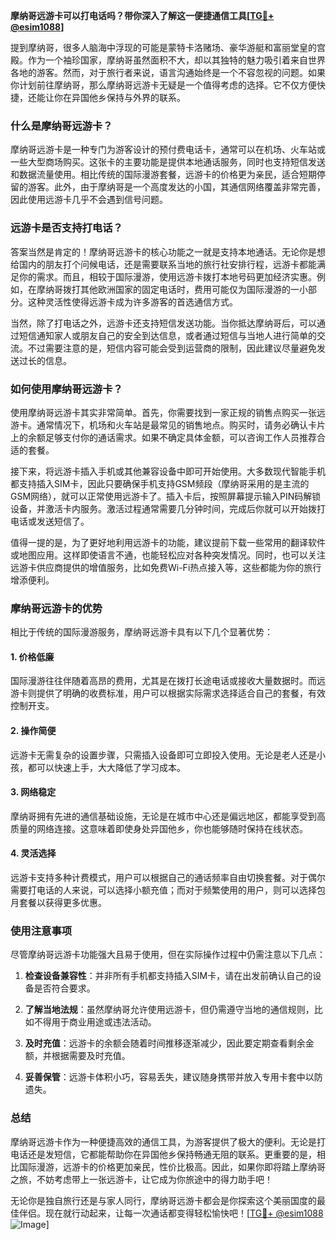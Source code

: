 **摩纳哥远游卡可以打电话吗？带你深入了解这一便捷通信工具[[TG💪+ @esim1088](https://t.me/s/esim1088)]**

提到摩纳哥，很多人脑海中浮现的可能是蒙特卡洛赌场、豪华游艇和富丽堂皇的宫殿。作为一个袖珍国家，摩纳哥虽然面积不大，却以其独特的魅力吸引着来自世界各地的游客。然而，对于旅行者来说，语言沟通始终是一个不容忽视的问题。如果你计划前往摩纳哥，那么摩纳哥远游卡无疑是一个值得考虑的选择。它不仅方便快捷，还能让你在异国他乡保持与外界的联系。

### 什么是摩纳哥远游卡？

摩纳哥远游卡是一种专门为游客设计的预付费电话卡，通常可以在机场、火车站或一些大型商场购买。这张卡的主要功能是提供本地通话服务，同时也支持短信发送和数据流量使用。相比传统的国际漫游套餐，远游卡的价格更为亲民，适合短期停留的游客。此外，由于摩纳哥是一个高度发达的小国，其通信网络覆盖非常完善，因此使用远游卡几乎不会遇到信号问题。

### 远游卡是否支持打电话？

答案当然是肯定的！摩纳哥远游卡的核心功能之一就是支持本地通话。无论你是想给国内的朋友打个问候电话，还是需要联系当地的旅行社安排行程，远游卡都能满足你的需求。而且，相较于国际漫游，使用远游卡拨打本地号码更加经济实惠。例如，在摩纳哥拨打其他欧洲国家的固定电话时，费用可能仅为国际漫游的一小部分。这种灵活性使得远游卡成为许多游客的首选通信方式。

当然，除了打电话之外，远游卡还支持短信发送功能。当你抵达摩纳哥后，可以通过短信通知家人或朋友自己的安全到达信息，或者通过短信与当地人进行简单的交流。不过需要注意的是，短信内容可能会受到运营商的限制，因此建议尽量避免发送过长的信息。

### 如何使用摩纳哥远游卡？

使用摩纳哥远游卡其实非常简单。首先，你需要找到一家正规的销售点购买一张远游卡。通常情况下，机场和火车站是最常见的销售地点。购买时，请务必确认卡片上的余额足够支付你的通话需求。如果不确定具体金额，可以咨询工作人员推荐合适的套餐。

接下来，将远游卡插入手机或其他兼容设备中即可开始使用。大多数现代智能手机都支持插入SIM卡，因此只要确保手机支持GSM频段（摩纳哥采用的是主流的GSM网络），就可以正常使用远游卡了。插入卡后，按照屏幕提示输入PIN码解锁设备，并激活卡内服务。激活过程通常需要几分钟时间，完成后你就可以开始拨打电话或发送短信了。

值得一提的是，为了更好地利用远游卡的功能，建议提前下载一些常用的翻译软件或地图应用。这样即使语言不通，也能轻松应对各种突发情况。同时，也可以关注远游卡供应商提供的增值服务，比如免费Wi-Fi热点接入等，这些都能为你的旅行增添便利。

### 摩纳哥远游卡的优势

相比于传统的国际漫游服务，摩纳哥远游卡具有以下几个显著优势：

#### 1. **价格低廉**
   国际漫游往往伴随着高昂的费用，尤其是在拨打长途电话或接收大量数据时。而远游卡则提供了明确的收费标准，用户可以根据实际需求选择适合自己的套餐，有效控制开支。

#### 2. **操作简便**
   远游卡无需复杂的设置步骤，只需插入设备即可立即投入使用。无论是老人还是小孩，都可以快速上手，大大降低了学习成本。

#### 3. **网络稳定**
   摩纳哥拥有先进的通信基础设施，无论是在城市中心还是偏远地区，都能享受到高质量的网络连接。这意味着即使身处异国他乡，你也能够随时保持在线状态。

#### 4. **灵活选择**
   远游卡支持多种计费模式，用户可以根据自己的通话频率自由切换套餐。对于偶尔需要打电话的人来说，可以选择小额充值；而对于频繁使用的用户，则可以选择包月套餐以获得更多优惠。

### 使用注意事项

尽管摩纳哥远游卡功能强大且易于使用，但在实际操作过程中仍需注意以下几点：

1. **检查设备兼容性**：并非所有手机都支持插入SIM卡，请在出发前确认自己的设备是否符合要求。
   
2. **了解当地法规**：虽然摩纳哥允许使用远游卡，但仍需遵守当地的通信规则，比如不得用于商业用途或违法活动。

3. **及时充值**：远游卡的余额会随着时间推移逐渐减少，因此要定期查看剩余金额，并根据需要及时充值。

4. **妥善保管**：远游卡体积小巧，容易丢失，建议随身携带并放入专用卡套中以防遗失。

### 总结

摩纳哥远游卡作为一种便捷高效的通信工具，为游客提供了极大的便利。无论是打电话还是发短信，它都能帮助你在异国他乡保持畅通无阻的联系。更重要的是，相比国际漫游，远游卡的价格更加亲民，性价比极高。因此，如果你即将踏上摩纳哥之旅，不妨考虑带上一张远游卡，让它成为你旅途中的得力助手吧！

无论你是独自旅行还是与家人同行，摩纳哥远游卡都会是你探索这个美丽国度的最佳伴侣。现在就行动起来，让每一次通话都变得轻松愉快吧！[[TG💪+ @esim1088](https://t.me/s/esim1088) ![Image](https://i.postimg.cc/4NQfJmqS/Snipaste-2025-05-13-00-14-12.png)]